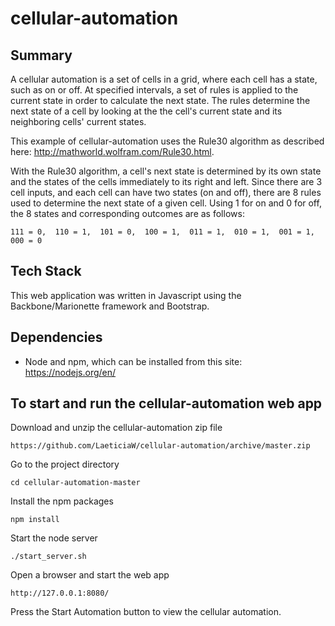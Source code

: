 # cellular-automation

## Summary
A cellular automation is a set of cells in a grid, where each cell has a state, such as on or off.  At  specified intervals,
a set of rules is applied to the current state in order to calculate the next state.  The rules determine the next state of a
cell by looking at the the cell's current state and its neighboring cells' current states.

This example of cellular-automation uses the Rule30 algorithm as described here: http://mathworld.wolfram.com/Rule30.html.

With the Rule30 algorithm, a cell's next state is determined by its own state and the states of the cells immediately to its
right and left.  Since there are 3 cell inputs, and each cell can have two states (on and off), there are 8 rules used to
determine the next state of a given cell.  Using 1 for on and 0 for off, the 8 states and corresponding outcomes are as follows: 
```shell
111 = 0,  110 = 1,  101 = 0,  100 = 1,  011 = 1,  010 = 1,  001 = 1,  000 = 0
```

## Tech Stack
This web application was written in Javascript using the Backbone/Marionette framework and Bootstrap.

## Dependencies
* Node and npm, which can be installed from this site: https://nodejs.org/en/

## To start and run the cellular-automation web app
Download and unzip the cellular-automation zip file
```shell
https://github.com/LaeticiaW/cellular-automation/archive/master.zip
```

Go to the project directory 
```shell
cd cellular-automation-master
```

Install the npm packages 
```shell
npm install
```

Start the node server 
```shell
./start_server.sh
```

Open a browser and start the web app
```shell
http://127.0.0.1:8080/
```

Press the Start Automation button to view the cellular automation.



